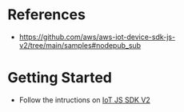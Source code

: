 # References
- https://github.com/aws/aws-iot-device-sdk-js-v2/tree/main/samples#nodepub_sub

# Getting Started
- Follow the intructions on [IoT JS SDK V2](https://github.com/aws/aws-iot-device-sdk-js-v2/tree/main/samples#nodepub_sub)



